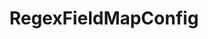 ---
optionsClassName: RegexFieldMapConfig
optionsClassFullName: MigrationTools._EngineV1.Configuration.FieldMap.RegexFieldMapConfig
configurationSamples:
- name: default
  description: 
  code: >-
    {
      "$type": "RegexFieldMapConfig",
      "WorkItemTypeName": "*",
      "sourceField": "Custom.MyVersion",
      "targetField": "Custom.MyVersionYearOnly",
      "pattern": "([0-9]{4})",
      "replacement": "$1"
    }
  sampleFor: MigrationTools._EngineV1.Configuration.FieldMap.RegexFieldMapConfig
description: I just need that bit of a field... need to send "2016.2" to two fields, one for year and one for release? Done.
className: RegexFieldMapConfig
typeName: FieldMaps
architecture: v2
options:
- parameterName: pattern
  type: String
  description: missng XML code comments
  defaultValue: missng XML code comments
- parameterName: replacement
  type: String
  description: missng XML code comments
  defaultValue: missng XML code comments
- parameterName: sourceField
  type: String
  description: missng XML code comments
  defaultValue: missng XML code comments
- parameterName: targetField
  type: String
  description: missng XML code comments
  defaultValue: missng XML code comments
- parameterName: WorkItemTypeName
  type: String
  description: missng XML code comments
  defaultValue: missng XML code comments
status: ready
processingTarget: Work Item Field
classFile: /src/MigrationTools/_EngineV1/Configuration/FieldMap/RegexFieldMapConfig.cs
optionsClassFile: /src/MigrationTools/_EngineV1/Configuration/FieldMap/RegexFieldMapConfig.cs

redirectFrom:
- /Reference/v2/FieldMaps/RegexFieldMapConfig/
layout: reference
toc: true
permalink: /Reference/FieldMaps/RegexFieldMapConfig/
title: RegexFieldMapConfig
categories:
- FieldMaps
- v2
topics:
- topic: notes
  path: /FieldMaps/RegexFieldMapConfig-notes.md
  exists: false
  markdown: ''
- topic: introduction
  path: /FieldMaps/RegexFieldMapConfig-introduction.md
  exists: false
  markdown: ''

---